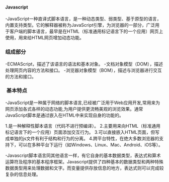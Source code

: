 #### Javascript

-JavaScript一种直译式脚本语言，是一种动态类型、弱类型、基于原型的语言，内置支持类型。它的解释器被称为JavaScript引擎，为浏览器的一部分，广泛用于客户端的脚本语言，最早是在HTML（标准通用标记语言下的一个应用）网页上使用，用来给HTML网页增加动态功能。

### 组成部分

-ECMAScript，描述了该语言的语法和基本对象。
-文档对象模型（DOM），描述处理网页内容的方法和接口。
-浏览器对象模型（BOM），描述与浏览器进行交互的方法和接口。

###  基本特点

-JavaScript是一种属于网络的脚本语言,已经被广泛用于Web应用开发,常用来为网页添加各式各样的动态功能,为用户提供更流畅美观的浏览效果。通常JavaScript脚本是通过嵌入在HTML中来实现自身的功能的。

  1.是一种解释性脚本语言（代码不进行预编译）。
  2.主要用来向HTML（标准通用标记语言下的一个应用）页面添加交互行为。
  3.可以直接嵌入HTML页面，但写成单独的js文件有利于结构和行为的分离。
  4.跨平台特性，在绝大多数浏览器的支持下，可以在多种平台下运行（如Windows、Linux、Mac、Android、iOS等）。
  
-Javascript脚本语言同其他语言一样，有它自身的基本数据类型，表达式和算术运算符及程序的基本程序框架。Javascript提供了四种基本的数据类型和两种特殊数据类型用来处理数据和文字。而变量提供存放信息的地方，表达式则可以完成较复杂的信息处理。
